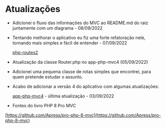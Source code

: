 # Atualizações

- Adicionei o fluxo das informações do MVC ao README.md do raiz juntamente com um diagrama - 08/09/2022

- Tentando melhorar o aplicativo eu fiz uma forte refatoração nele, tornando mais simples e fácil de entender - 07/09/2022

  [php-routes2](php-routes2)

- Atualização da classe Router.php no app-php-mvc4 (05/09/2022)

- Adicionei uma pequena classe de rotas simples que encontrei, para quem pretende estudar o assunto.

- Acabo de adicionar a versão 4 do aplicativo com algumas atualizações:

  [app-php-mvc4](app-php-mvc4) - última atualização - 03/09/2022

- Fontes do livro PHP 8 Pro MVC

[https://github.com/Apress/pro-php-8-mvc](https://github.com/Apress/pro-php-8-mvc)

